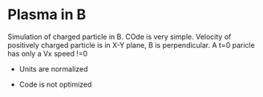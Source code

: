 # Plasma in B


Simulation of charged particle in B. COde is very simple. Velocity of positively charged particle is in X-Y plane, B is perpendicular. A t=0 paricle has only a Vx speed !=0

* Units are normalized

* Code is not optimized